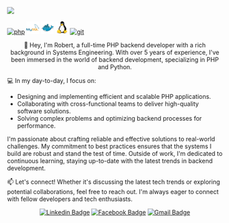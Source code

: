 <img src="https://user-images.githubusercontent.com/16089770/186026949-bdc2bf59-8930-44f6-9055-63ea47e512e8.png" style="max-width: 100%; display: inline-block;">


<a href="https://www.swift.org" target="_blank"> <img src="https://upload.wikimedia.org/wikipedia/commons/2/27/PHP-logo.svg" alt="php" width="30" height="30"/></a> 
<a href="https://www.mysql.com/" target="_blank"> <img src="https://raw.githubusercontent.com/devicons/devicon/master/icons/mysql/mysql-original-wordmark.svg" alt="mysql" width="30" height="30"/></a> 
<a href="https://www.linux.org/" target="_blank"> <img src="https://raw.githubusercontent.com/devicons/devicon/master/icons/docker/docker-original.svg" alt="linux" width="30" height="30"/></a> 
<a href="https://www.linux.org/" target="_blank"> <img src="https://raw.githubusercontent.com/devicons/devicon/master/icons/linux/linux-original.svg" alt="linux" width="30" height="30"/></a> 
<a href="https://git-scm.com/" target="_blank"> <img src="https://www.vectorlogo.zone/logos/git-scm/git-scm-icon.svg" alt="git" width="30" height="30"/></a>

<p align="center">
👋 Hey, I'm Robert, a full-time PHP backend developer with a rich background in Systems Engineering. With over 5 years of experience, I've been immersed in the world of backend development, specializing in PHP and Python.

💻 In my day-to-day, I focus on:
   - Designing and implementing efficient and scalable PHP applications.
   - Collaborating with cross-functional teams to deliver high-quality software solutions.
   - Solving complex problems and optimizing backend processes for performance.

I'm passionate about crafting reliable and effective solutions to real-world challenges. My commitment to best practices ensures that the systems I build are robust and stand the test of time. Outside of work, I'm dedicated to continuous learning, staying up-to-date with the latest trends in backend development. 

📫 Let's connect! Whether it's discussing the latest tech trends or exploring potential collaborations, feel free to reach out. I'm always eager to connect with fellow developers and tech enthusiasts.
</p>
<div align="center">

  [![Linkedin Badge](https://img.shields.io/badge/-LinkedIn-blue?style=flat-square&logo=Linkedin&logoColor=white&link=https://www.linkedin.com/in/robert-durica/)](https://www.linkedin.com/in/robert-durica/)
  [![Facebook Badge](https://img.shields.io/badge/-Facebook-blue?style=flat-square&logo=Facebook&logoColor=white&link=https://www.facebook.com/robert.durica.3/)](https://www.facebook.com/robert.durica.3/)
  [![Gmail Badge](https://img.shields.io/badge/-Gmail-c14438?style=flat-square&logo=Gmail&logoColor=white&link=mailto:rdurica@gmail.com)](mailto:rdurica@gmail.com)
</div>
